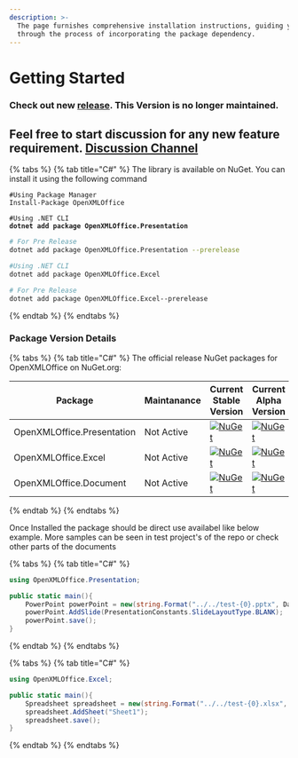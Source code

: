 ```yaml
---
description: >-
  The page furnishes comprehensive installation instructions, guiding you
  through the process of incorporating the package dependency.
---
```


# Getting Started

### Check out new [release](https://openxml-office.draviavemal.com/). This Version is no longer maintained.

## Feel free to start discussion for any new feature requirement. [Discussion Channel](https://github.com/DraviaVemal/OpenXMLOffice/discussions)

{% tabs %}
{% tab title="C#" %}
The library is available on NuGet. You can install it using the following command

```shell
#Using Package Manager
Install-Package OpenXMLOffice
```

<pre class="language-shell"><code class="lang-shell">#Using .NET CLI
<strong>dotnet add package OpenXMLOffice.Presentation
</strong></code></pre>

```bash
# For Pre Release
dotnet add package OpenXMLOffice.Presentation --prerelease
```

```bash
#Using .NET CLI
dotnet add package OpenXMLOffice.Excel
```

```bash
# For Pre Release
dotnet add package OpenXMLOffice.Excel--prerelease
```
{% endtab %}
{% endtabs %}

### Package Version Details

{% tabs %}
{% tab title="C#" %}
The official release NuGet packages for OpenXMLOffice on NuGet.org:

<table><thead><tr><th>Package</th><th width="133">Maintanance</th><th>Current Stable Version</th><th>Current Alpha Version</th></tr></thead><tbody><tr><td>OpenXMLOffice.Presentation</td><td>Not Active</td><td><a href="https://www.nuget.org/packages/OpenXMLOffice.Presentation"><img src="https://img.shields.io/nuget/v/OpenXMLOffice.Presentation.svg" alt="NuGet"></a></td><td><a href="https://www.nuget.org/packages/OpenXMLOffice.Presentation"><img src="https://img.shields.io/nuget/vpre/OpenXMLOffice.Presentation.svg" alt="NuGet"></a></td></tr><tr><td>OpenXMLOffice.Excel</td><td>Not Active</td><td><a href="https://www.nuget.org/packages/OpenXMLOffice.Excel"><img src="https://img.shields.io/nuget/v/OpenXMLOffice.Excel.svg" alt="NuGet"></a></td><td><a href="https://www.nuget.org/packages/OpenXMLOffice.Excel"><img src="https://img.shields.io/nuget/vpre/OpenXMLOffice.Excel.svg" alt="NuGet"></a></td></tr><tr><td>OpenXMLOffice.Document</td><td>Not Active</td><td><a href="https://www.nuget.org/packages/OpenXMLOffice.Document"><img src="https://img.shields.io/nuget/v/OpenXMLOffice.Document.svg" alt="NuGet"></a></td><td><a href="https://www.nuget.org/packages/OpenXMLOffice.Document"><img src="https://img.shields.io/nuget/vpre/OpenXMLOffice.Document.svg" alt="NuGet"></a></td></tr></tbody></table>
{% endtab %}
{% endtabs %}

Once Installed the package should be direct use availabel like below example. More samples can be seen in test project's of the repo or check other parts of the documents

{% tabs %}
{% tab title="C#" %}
```csharp
using OpenXMLOffice.Presentation;

public static main(){
    PowerPoint powerPoint = new(string.Format("../../test-{0}.pptx", DateTime.Now.ToString("yyyy-MM-dd-HH-mm-ss")), null);
    powerPoint.AddSlide(PresentationConstants.SlideLayoutType.BLANK);
    powerPoint.save();
}
```
{% endtab %}
{% endtabs %}

{% tabs %}
{% tab title="C#" %}
```csharp
using OpenXMLOffice.Excel;

public static main(){
    Spreadsheet spreadsheet = new(string.Format("../../test-{0}.xlsx", DateTime.Now.ToString("yyyy-MM-dd-HH-mm-ss")));
    spreadsheet.AddSheet("Sheet1");
    spreadsheet.save();
}
```
{% endtab %}
{% endtabs %}
